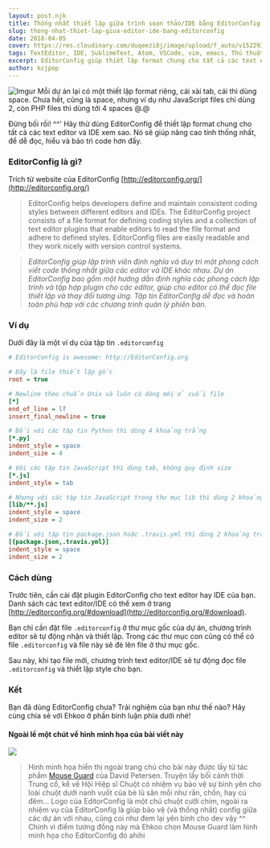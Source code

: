```yaml
---
layout: post.njk
title: Thống nhất thiết lập giữa trình soạn thảo/IDE bằng EditorConfig
slug: thong-nhat-thiet-lap-giua-editor-ide-bang-editorconfig
date: 2018-04-05
cover: https://res.cloudinary.com/duqeezi8j/image/upload/f_auto/v1522931819/rzEmfCM_gi7afh.jpg
tags: TextEditor, IDE, SublimeText, Atom, VSCode, vim, emacs, Thủ thuật
excerpt: EditorConfig giúp thiết lập format chung cho tất cả các text editor và IDE; nhờ đó giúp nâng cao tính thống nhất, dễ đọc, hiểu và bảo trì code hơn.
author: kcjpop
---
```


![Imgur](https://res.cloudinary.com/duqeezi8j/image/upload/f_auto/v1507300408/tweet-editorconfig_lssmtc.jpg)
Mỗi dự án lại có một thiết lập format riêng, cái xài tab, cái thì dùng space. Chưa hết, cũng là space, nhưng ví dụ như JavaScript files chỉ dùng 2, còn PHP files thì dùng tới 4 spaces @.@

Đừng bối rối! ^^' Hãy thử dùng EditorConfig để thiết lập format chung cho tất cả các text editor và IDE xem sao. Nó sẽ giúp nâng cao tính thống nhất, để dễ đọc, hiểu và bảo trì code hơn đấy.

### EditorConfig là gì?

Trích từ website của EditorConfig [http://editorconfig.org/](http://editorconfig.org/)

> EditorConfig helps developers define and maintain consistent coding styles between different editors and IDEs. The EditorConfig project consists of a file format for defining coding styles and a collection of text editor plugins that enable editors to read the file format and adhere to defined styles. EditorConfig files are easily readable and they work nicely with version control systems.

> _EditorConfig giúp lập trình viên định nghĩa và duy trì một phong cách viết code thống nhất giữa các editor và IDE khác nhau. Dự án EditorConfig bao gồm một hướng dẫn định nghĩa các phong cách lập trình và tập hợp plugin cho các editor, giúp cho editor có thể đọc file thiết lập và thay đổi tương ứng. Tập tin EditorConfig dễ đọc và hoàn toàn phù hợp với các chương trình quản lý phiên bản._

### Ví dụ

Dưới đây là một ví dụ của tập tin `.editorconfig`

```ini
# EditorConfig is awesome: http://EditorConfig.org

# Đây là file thiết lập gốc
root = true

# Newline theo chuẩn Unix và luôn có dòng mới ở cuối file
[*]
end_of_line = lf
insert_final_newline = true

# Đối với các tập tin Python thì dùng 4 khoảng trắng
[*.py]
indent_style = space
indent_size = 4

# Với các tập tin JavaScript thì dùng tab, không quy định size
[*.js]
indent_style = tab

# Nhưng với các tập tin JavaScript trong thư mục lib thì dùng 2 khoảng trắng
[lib/**.js]
indent_style = space
indent_size = 2

# Đối với tập tin package.json hoặc .travis.yml thì dùng 2 khoảng trắng
[{package.json,.travis.yml}]
indent_style = space
indent_size = 2
```

### Cách dùng

Trước tiên, cần cài đặt plugin EditorConfig cho text editor hay IDE của bạn. Danh sách các text editor/IDE có thể xem ở trang [http://editorconfig.org/#download](http://editorconfig.org/#download).

Bạn chỉ cần đặt file `.editorconfig` ở thư mục gốc của dự án, chương trình editor sẽ tự động nhận và thiết lập. Trong các thư mục con cũng có thể có file `.editorconfig` và file này sẽ đè lên file ở thư mục gốc.

Sau này, khi tạo file mới, chương trình text editor/IDE sẽ tự động đọc file `.editorconfig` và thiết lập style cho bạn.

### Kết
Bạn đã dùng EditorConfig chưa? Trải nghiệm của bạn như thế nào? Hãy cùng chia sẻ với Ehkoo ở phần bình luận phía dưới nhé!

#### Ngoài lề một chút về hình minh họa của bài viết này

![](https://res.cloudinary.com/duqeezi8j/image/upload/f_auto/v1522932790/latest_mhcoyu.jpg)

> Hình minh họa hiển thị ngoài trang chủ cho bài này được lấy từ tác phẩm [Mouse Guard](https://www.wikiwand.com/en/Mouse_Guard) của David Petersen. Truyện lấy bối cảnh thời Trung cổ, kể về Hội Hiệp sĩ Chuột có nhiệm vụ bảo vệ sự bình yên cho loài chuột dưới nanh vuốt của bè lũ săn mồi như rắn, chồn, hay cú đêm... Logo của EditorConfig là một chú chuột cưỡi chim, ngoài ra nhiệm vụ của EditorConfig là giúp bảo vệ (và thống nhất) config giữa các dự án với nhau, cũng coi như đem lại yên bình cho dev vậy ^^ Chính vì điểm tương đồng này mà Ehkoo chọn Mouse Guard làm hình minh họa cho EditorConfig đó ahihi

